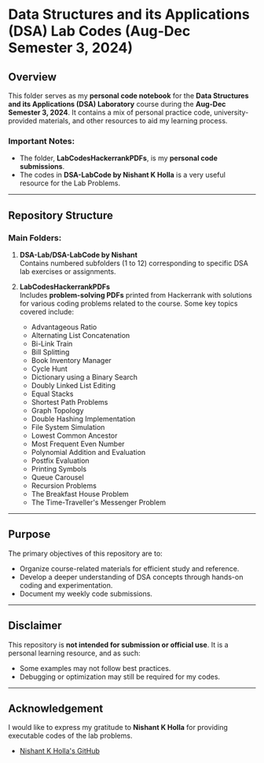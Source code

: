 # Data Structures and its Applications (DSA) Lab Codes (Aug-Dec Semester 3, 2024)

## Overview

This folder serves as my **personal code notebook** for the **Data Structures and its Applications (DSA) Laboratory** course during the **Aug-Dec Semester 3, 2024**. It contains a mix of personal practice code, university-provided materials, and other resources to aid my learning process.

### Important Notes:

- The folder, **LabCodesHackerrankPDFs**, is my **personal code submissions**.
- The codes in **DSA-LabCode by Nishant K Holla** is a very useful resource for the Lab Problems.

---

## Repository Structure

### Main Folders:

1. **DSA-Lab/DSA-LabCode by Nishant**  
   Contains numbered subfolders (1 to 12) corresponding to specific DSA lab exercises or assignments.

2. **LabCodesHackerrankPDFs**  
   Includes **problem-solving PDFs** printed from Hackerrank with solutions for various coding problems related to the course. Some key topics covered include:

   - Advantageous Ratio
   - Alternating List Concatenation
   - Bi-Link Train
   - Bill Splitting
   - Book Inventory Manager
   - Cycle Hunt
   - Dictionary using a Binary Search
   - Doubly Linked List Editing
   - Equal Stacks
   - Shortest Path Problems
   - Graph Topology
   - Double Hashing Implementation
   - File System Simulation
   - Lowest Common Ancestor
   - Most Frequent Even Number
   - Polynomial Addition and Evaluation
   - Postfix Evaluation
   - Printing Symbols
   - Queue Carousel
   - Recursion Problems
   - The Breakfast House Problem
   - The Time-Traveller's Messenger Problem

---

## Purpose

The primary objectives of this repository are to:

- Organize course-related materials for efficient study and reference.
- Develop a deeper understanding of DSA concepts through hands-on coding and experimentation.
- Document my weekly code submissions.

---

## Disclaimer

This repository is **not intended for submission or official use**. It is a personal learning resource, and as such:

- Some examples may not follow best practices.
- Debugging or optimization may still be required for my codes.

---

## Acknowledgement

I would like to express my gratitude to **Nishant K Holla** for providing executable codes of the lab problems.

- [Nishant K Holla's GitHub](https://github.com/nishantHolla)

